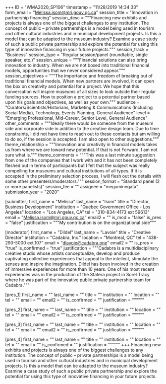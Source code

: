 +++
ID = "WMA2020_SP106"
timestamp = "11/28/2019 14:34:33"
form_email = "Melissa.isom@mri.gouv.qc.ca"
session_title = "Innovation in partnership financing"
session_desc = """Financing new exhibits and projects is always one of the biggest challenges to any institution. The concept of public – private partnerships is a model being used in tourism and other cultural industries and in municipal development projects. Is this a model that can be adapted to the museum industry? Examine a case study of such a public private partnership and explore the potential for using this type of innovative financing in your future projects."""
session_track = "Business"
session_type = "Regular session/panel (roundtable, single speaker, etc.)"
session_unique = """Financial solutions can also bring innovation to industry. When we are not boxed into traditional financial models, opportunities that we never considered appear."""
session_objectives = """The importance and freedom of breaking out of traditional financial models. When new partners are involved, it can open the box on creativity and potential for a project. We hope that this conversation will inspire museums of all sizes to look outside their regular funding sources. How to position a project to a potential partner based upon his goals and objectives, as well as your own."""
audience = "Curators/Scientists/Historians, Marketing & Communications (Including Social Media), Technology, Events Planning, General Audience"
level = "Emerging Professional, Mid-Career, Senior Level, General Audience"
other_comments = """Ideally there would be someone from the museum side and corporate side in addition to the creative design team.  Due to time constraints, I did not have time to reach out to these contacts but am willing to do so, if the session is accepted.  I am also open to other suggestions."""
theme_relationship = """Innovation and creativity in financial models takes us from where we are toward new potential. If that is not Forward, I am not sure what is."""
theme_comments = """This was a last minute suggestion from one of the companies that I work with and it has not been completely fleshed out in terms of participants but I felt that the subject was really compelling for museums and cultural institutions of all types. If it is accepted in the preliminary selection process, I will flesh out the details with some other presenters/moderators."""
session_format = "Standard panel (2 or more panelists)"
session_fee = ""
assignee = "meguminegata"
submission_year = "2020"

[submitter]
first_name = "Melissa"
last_name = "Isom"
title = "Director, Business Development"
institution = "Quebec Government Office - Los Angeles"
location = "Los Angeles, CA"
tel = "310-834-4173 ext 59613"
email = "Melissa.isom@mri.gouv.qc.ca"
email2 = ""
is_mod = "false"
is_pres = "false"
justification = """My contribution is on the organizational side"""

[moderator]
first_name = "Dildel"
last_name = "Lavoie"
title = "Creative Director"
institution = "Cadabra, Inc."
location = "Montreal, QC"
tel = "438-290-5000 ext.107"
email = "dlavoie@cadabra.one"
email2 = ""
is_pres = "true"
is_confirmed = "true"
justification = """Cadabra is a multidisciplinary creative studio whose artists conceptualize, develop and produce captivating collective experiences that appeal to the intellect, stimulate the senses and inspire the imagination. Dildel has been involved in the creation of immersive experiences for more than 10 years. One of his most recent experiences was in the production of the Statera project in Sorel Tracy where he was part of the innovative public private partnership team for Cadabra."""

[pres_1]
first_name = ""
last_name = ""
title = ""
institution = ""
location = ""
tel = ""
email = ""
email2 = ""
is_confirmed = ""
justification = """"""

[pres_2]
first_name = ""
last_name = ""
title = ""
institution = ""
location = ""
tel = ""
email = ""
email2 = ""
is_confirmed = ""
justification = """"""

[pres_3]
first_name = ""
last_name = ""
title = ""
institution = ""
location = ""
tel = ""
email = ""
email2 = ""
is_confirmed = ""
justification = """"""

[pres_4]
first_name = ""
last_name = ""
title = ""
institution = ""
location = ""
tel = ""
email = ""
is_confirmed = ""
justification = """"""
+++
Financing new exhibits and projects is always one of the biggest challenges to any institution. The concept of public – private partnerships is a model being used in tourism and other cultural industries and in municipal development projects. Is this a model that can be adapted to the museum industry? Examine a case study of such a public private partnership and explore the potential for using this type of innovative financing in your future projects.
